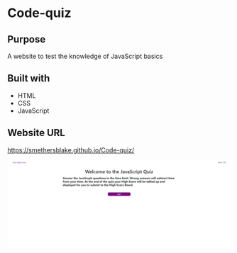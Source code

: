 # Code-quiz

## Purpose
A website to test the knowledge of JavaScript basics

## Built with
* HTML
* CSS
* JavaScript

## Website URL
https://smethersblake.github.io/Code-quiz/

![image](./assets/img/2022-04-03%20(7).png)